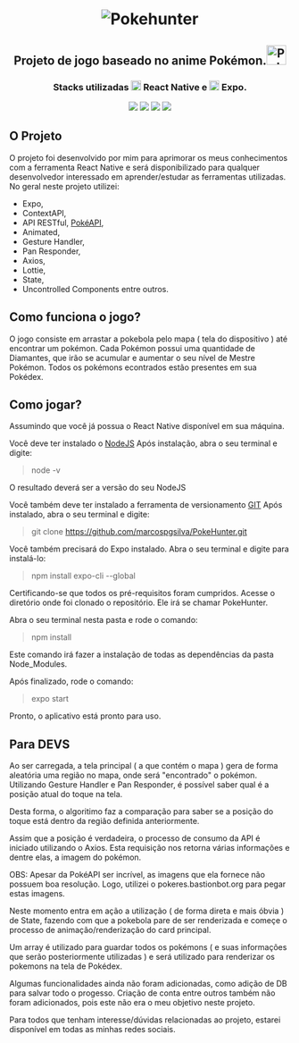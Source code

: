 
<h1 align="center">
    <img alt="Pokehunter" title="" src="images/logoReadme.png">
</h1>

<h2 align="center">Projeto de jogo baseado no anime Pokémon.<img alt="Pokeball" height="35" title="" src="src/assets/pokeball.png"></h2>

<h3 align="center"> Stacks utilizadas <img src="images/react-native.png" alt="React Native" height="18"> React Native e <img src="images/expo.png" alt="Expo" height="18"> Expo.

![](images/gif4.gif)
![](images/gif1.gif)
![](images/gif2.gif)
![](images/gif3.gif)

## O Projeto
O projeto foi desenvolvido por mim para aprimorar os meus conhecimentos com a ferramenta React Native e será disponibilizado para qualquer desenvolvedor interessado em aprender/estudar as ferramentas utilizadas.
No geral neste projeto utilizei:
- Expo,
- ContextAPI,
- API RESTful, [PokéAPI](https://pokeapi.co/),
- Animated,
- Gesture Handler,
- Pan Responder,
- Axios,
- Lottie,
- State,
- Uncontrolled Components entre outros.

## Como funciona o jogo?

O jogo consiste em arrastar a pokebola pelo mapa ( tela do dispositivo ) até encontrar um pokémon.
Cada Pokémon possui uma quantidade de Diamantes, que irão se acumular e aumentar o seu nível de Mestre Pokémon.
Todos os pokémons econtrados estão presentes em sua Pokédex.

## Como jogar?

Assumindo que você já possua o React Native disponível em sua máquina.

Você deve ter instalado o [NodeJS](https://nodejs.org/pt-br/)
Após instalação, abra o seu terminal e digite: 
> node -v

O resultado deverá ser a versão do seu NodeJS

Você também deve ter instalado a ferramenta de versionamento [GIT](https://git-scm.com/)
Após instalado, abra o seu terminal e digite:
> git clone https://github.com/marcospgsilva/PokeHunter.git

Você também precisará do Expo instalado.
Abra o seu terminal e digite para instalá-lo:
> npm install expo-cli --global

Certificando-se que todos os pré-requisitos foram cumpridos.
Acesse o diretório onde foi clonado o repositório.
Ele irá se chamar PokeHunter.

Abra o seu terminal nesta pasta e rode o comando:
>npm install

Este comando irá fazer a instalação de todas as dependências da pasta Node_Modules.

Após finalizado, rode o comando:
>expo start

Pronto, o aplicativo está pronto para uso.


## Para DEVS

Ao ser carregada, a tela principal ( a que contém o mapa ) gera de forma aleatória uma região no mapa, onde será "encontrado" o pokémon.
Utilizando Gesture Handler e Pan Responder, é possível saber qual é a posição atual do toque na tela. 

Desta forma, o algoritimo faz a comparação para saber se a posição do toque está dentro da região definida anteriormente.

Assim que a posição é verdadeira, o processo de consumo da API é iniciado utilizando o Axios.
Esta requisição nos retorna várias informações e dentre elas, a imagem do pokémon.

OBS: Apesar da PokéAPI ser incrível, as imagens que ela fornece não possuem boa resolução. Logo, utilizei o pokeres.bastionbot.org para pegar estas imagens.

Neste momento entra em ação a utilização ( de forma direta e mais óbvia ) de State, fazendo com que a pokebola pare de ser renderizada e começe o processo de animação/renderização do card principal.

Um array é utilizado para guardar todos os pokémons ( e suas informações que serão posteriormente utilizadas ) e será utilizado para renderizar os pokemons na tela de Pokédex.

Algumas funcionalidades ainda não foram adicionadas, como adição de DB para salvar todo o progesso.
Criação de conta entre outros também não foram adicionados, pois este não era o meu objetivo neste projeto.

Para todos que tenham interesse/dúvidas relacionadas ao projeto, estarei disponível em todas as minhas redes sociais.


